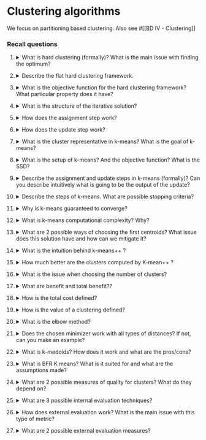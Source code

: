 # Clustering algorithms

We focus on partitioning based clustering. Also see #[[BD IV - Clustering]]

### Recall questions

1. <details markdown=1><summary markdown="span"> What is hard clustering (formally)? What is the main issue with finding the optimum? </summary>

    \
    **Input**: set of $N$ data points, a number $K$ s.t. $K < N$\
    **Output**: partition of the $N$ data points into $K$ clusters \
    **Goal**: find the partition that optimizes a certain criterion \
    ==Finding the optimum is NP-Hard== as there are $O(N^k)$ apprx. partition to examine (==Stirling partition number==).

</details>

2. <details markdown=1><summary markdown="span"> Describe the flat hard clustering framework. </summary>

    \
    ![](../../../static/BIG/cl1.png)

</details>

3. <details markdown=1><summary markdown="span"> What is the objective function for the hard clustering framework? What particular property does it have? </summary>

    \
    ![](../../../static/BIG/cl2.png) \
    Furthermore, since we have a discrete assigment matrix $A$, our ==function is non-convex, so it allows for multiple local minima==.

</details>

4. <details markdown=1><summary markdown="span"> What is the structure of the iterative solution? </summary>

    \
    Steps:
    1. Assignment step
    2. Update step 


    Note that ==this function does might get stuck on a local minima==.

</details>

5. <details markdown=1><summary markdown="span"> How does the assignment step work? </summary>

    \
    ![](../../../static/BIG/cl3.png)

</details>

6. <details markdown=1><summary markdown="span"> How does the update step work? </summary>

    \
    ![](../../../static/BIG/cl4.png) \
    Also see slide 30-40 for detailed steps.  

</details>

7. <details markdown=1><summary markdown="span"> What is the cluster representative in k-means? What is the goal of k-means? </summary>

    \
    ==Centroids==, i.e. ==center of mass==. The goal is ==constructing clusters s.t. the total within cluster $SDD$ or **Sum of Squared Distances** is minimized==.

</details>

8. <details markdown=1><summary markdown="span"> What is the setup of k-means? And the objective function? What is the SSD? </summary>

    \
    ![](../../../static/BIG/cl5.png)
    ![](../../../static/BIG/cl6.png)

</details>

9. <details markdown=1><summary markdown="span"> Describe the assignment and update steps in k-means (formally)? Can you describe intuitively what is going to be the output of the update?</summary>

    \
    See slides 45-57. ==As expected, the new output (that minimizes the distances w.r.t. to nodes in the cluster) is nothing more than the new centroid for all the points in the cluster==.
   
</details>

10. <details markdown=1><summary markdown="span"> Describe the steps of k-means. What are possible stopping criteria? </summary>

    \
    ![](../../../static/BIG/cl7.png) 
    Possible stopping criterions are:
    - ==fixed number of iterations==
    - ==cluster assignment stops changing==
    - ==centroids don't change== (by some threshold)
   
</details>

11. <details markdown=1><summary markdown="span"> Why is k-means guaranteed to converge? </summary>

    \
    Because ==both the assignment step and update step monotonically decrease (resp.) the $SSD$ and the $SSD_k$==. \
    As a matter of fact, what we examined is an instance of $EM$ or ==Expectation Maximization==.

</details>

12. <details markdown=1><summary markdown="span"> What is k-means computational complexity? Why?</summary>

    \
    The complexity is ==$O(RKNd)$== if we have $R$ steps:
    - computing distance between 2 d-dimensional points take $O(d)$
    - reassigning cluster takes $O(KN) \times O(d)$ operation
    - computing centroids $O(Nd)$ in the worst case 
   
</details>

13. <details markdown=1><summary markdown="span"> What are 2 possible ways of choosing the first centroids? What issue does this solution have and how can we mitigate it?</summary>

    \
    Two methods:
    - ==forgy== method: ==random $K$ data points==
    - ==random partition== method: randomly assigns a cluster to each observation

    This solution could lead to ==sub-optimal clusters==, so ==multiple runs with different seeds== are used.
   
</details>


14. <details markdown=1><summary markdown="span"> What is the intuition behind k-means++ ? </summary>

    \
    Idea: ==spread the centroids== to avoid sub-optimal clusters.
    ![](../../../static/BIG/cl8.png)

</details>

15. <details markdown=1><summary markdown="span"> How much better are the clusters computed by K-mean++ ? </summary>

    \
    ==Clusters initialised in k-means++ are at most $O(log K)$ worse== than optimal partitioning.

   
</details>

16. <details markdown=1><summary markdown="span"> What is the issue when choosing the number of clusters?  </summary>

    \
    There is a ==tradeoff between total benefit and total cost==.

</details>

17. <details markdown=1><summary markdown="span"> What are benefit and total benefit?? </summary>

    \
    The ==benefit $b_i$ of a point $x_i$ is the similarity to the centroid of its cluster==. The total benefit is the ==sum of all the benefits==.

</details>

18. <details markdown=1><summary markdown="span"> How is the total cost defined? </summary>

    \
    We assign a ==cost $p$ to each cluster, thus the total cost is $Kp$==.

</details>

19. <details markdown=1><summary markdown="span"> How is the value of a clustering defined? </summary>

    \
    We want to get the cluster for which the ==Value $V = B - P$== is maximised. \
    Note that ==$B$ could increase with larger values of $K$, but the presence of $P$ does not allow it==.
    
</details>

20. <details markdown=1><summary markdown="span"> What is the elbow method? </summary>

    \
    ==Empirical method== to figure out the right number of $K$, ==looking at the $SSD$==.
    
</details>

21. <details markdown=1><summary markdown="span"> Does the chosen minimizer work with all types of distances? If not, can you make an example? </summary>

    \
    It ==works with cosine and correlation== (can be transformed into euclidean distance with a linear transformation), but ==does not work with manhattan== distance where ==median== is the minimizer.
    
</details>

22. <details markdown=1><summary markdown="span"> What is k-medoids? How does it work and what are the pros/cons? </summary>

    \
    ==Chooses input data points as centers: a medoid is the closest object to any other point in the cluster==. \
    It ==works with any type of distance, is robust to outliers== but ==computationally expensive== $O(K(N-K)^2)$. 

</details>

23. <details markdown=1><summary markdown="span"> What is BFR K means? What is it suited for and what are the assumptions made? </summary>

    \
    Variant of k-means for ==large datasets, works better in high dimensional euclidean space== and makes ==strong assumption on the shape of clusters==:
    - normally distributed around the centroid
    - independence between data dimensions

</details>

24. <details markdown=1><summary markdown="span"> What are 2 possible measures of quality for clusters? What do they depend on?</summary>

    \
    Clustering quality:
    - ==interal== evaluation
    - ==external== evaluation

    Note that ==these measures depend on data representation and similarity measure== adopted.
    
</details>

25. <details markdown=1><summary markdown="span"> What are 3 possible internal evaluation techniques? </summary>

    \
    Measures:
    - davies bouldin index $DB = \frac{1}{K} \sum_{i=1}^K max_{j \neq i} (\frac{\sigma_i + \sigma_j}{\delta(\mu_i, \mu_j)})$
    - dunn index $D = \frac{min_{1 \leq i \leq j \leq K} \delta(C_im C_k)}{max_{1 \leq k \leq K} \delta'(C_k)}$
    - silhouette coefficient
    
</details>

26. <details markdown=1><summary markdown="span"> How does external evaluation work? What is the main issue with this type of metric?  </summary>

    \
    External evaluation is ==based on gold standard data, which has been pre-classified==. It measures the ability to discover all the hidden patterns in our data. \
    ==The main issue with this type of data is that most often clustering algorithms are applied on data that is not labelled==.
    
</details>

27. <details markdown=1><summary markdown="span"> What are 2 possible external evaluation measures? </summary>

    \
    Measures:
    - purity (biased)
    - rand index (accuracy)
    - precision, recall, etc ...

</details>
